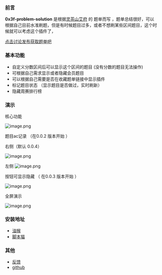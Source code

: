### 前言

**0x3f-problem-solution** 是根据[灵茶山艾府](https://space.bilibili.com/206214) 的 题单而写 ，题单总结很好，可以根据自己目前水准刷题，但是有时候题目过多，或者不想刷某些区间题目，这个时候就可以考虑这个插件了，


[点击讨论发布获取题单吧](https://leetcode.cn/u/endlesscheng/)



###  基本功能

-  自定义分数区间后可以显示这个区间的题目 (没有分数的题目无法操作)
-  可根据自己需求显示或者隐藏会员题目
-  可以根据自己需要是否在收藏题单链接中显示插件
-  标记题目状态 （显示题目是否做过，实时刷新）
-  隐藏周赛排行榜


### 演示

核心功能

![image.png](https://scriptcat.org/api/v2/resource/image/GBq7tKYecuNgGaNa)

题目ac记录 （在0.0.2 版本开始 ）


右侧（默认 0.0.4）

![image.png](https://scriptcat.org/api/v2/resource/image/ce3YGVmO085A6oHp)


左侧
![image.png](https://scriptcat.org/api/v2/resource/image/0KF1mwQjiyKGwO3u)




按钮可显示隐藏 （ 在0.0.3 版本开始 ）

![image.png](https://scriptcat.org/api/v2/resource/image/k2uTTs3i1ZXZSV5d)





全屏演示


![image.png](https://scriptcat.org/api/v2/resource/image/W9jkSuunBxtnwyJo)


### 安装地址


- [油猴](https://greasyfork.org/zh-CN/scripts/501134-0x3f-problem-solution)
- [脚本猫](https://scriptcat.org/zh-CN/script-show-page/1967)

### 其他

- [反馈](https://wuxin0011.github.io/tampermonkey-script/plugins/0x3f-problem-solution.html)
- [github](https://github.com/wuxin0011/tampermonkey-script/tree/main/0x3f-leetcode)
